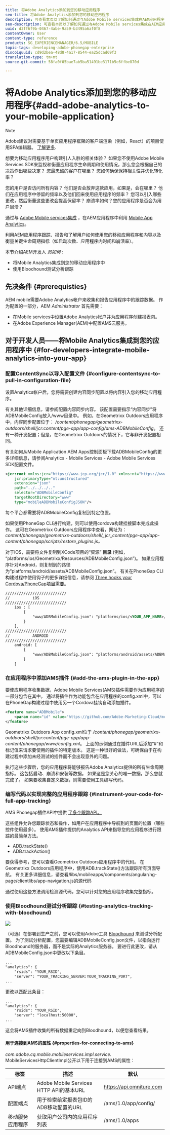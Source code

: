 ```yaml
---
title: 将Adobe Analytics添加到您的移动应用程序
seo-title: 将Adobe Analytics添加到您的移动应用程序
description: 可查看本页以了解如何通过与Adobe Mobile services集成在AEM应用程序中使用Mobile App Analytics。
seo-description: 可查看本页以了解如何通过与Adobe Mobile services集成在AEM应用程序中使用Mobile App Analytics。
uuid: d3ff6f9b-0467-4abe-9a59-b3495a6af0f8
contentOwner: User
content-type: reference
products: SG_EXPERIENCEMANAGER/6.5/MOBILE
topic-tags: developing-adobe-phonegap-enterprise
discoiquuid: cd9d2bea-48d8-4a17-8544-ea25dcad69f3
translation-type: tm+mt
source-git-commit: 58fa0f05bae7ab5ba51491be3171b5c6ffbe870d

---
```



# 将Adobe Analytics添加到您的移动应用程序{#add-adobe-analytics-to-your-mobile-application}

>[!NOTE]
>
>Adobe建议对需要基于单页应用程序框架的客户端渲染（例如，React）的项目使用SPA编辑器。 [了解更多](/help/sites-developing/spa-overview.md).

想要为移动应用程序用户构建引人入胜的相关体验？ 如果您不使用Adobe Mobile Services SDK来监视和衡量应用程序生命周期和使用情况，那么您会根据自己的决策作出哪些决定？ 您最忠诚的客户在哪里？ 您如何确保保持相关性并优化转化率？

您的用户是否访问所有内容？ 他们是否会放弃这款应用，如果是，会在哪里？ 他们在应用程序中停留的频率以及他们回来使用应用程序的频率？ 您可以引入哪些更改，然后衡量这些更改会提高保留率？ 崩溃率如何？您的应用程序是否会为用户崩溃？

通过与 [Adobe Mobile services集成](https://www.adobe.com/ca/solutions/digital-analytics/mobile-web-apps-analytics.html) ，在AEM应用程序中利用 [Mobile App Analytics](https://www.adobe.com/marketing-cloud/mobile-marketing.html)。

利用AEM应用程序跟踪、报告和了解用户如何使用您的移动应用程序和内容以及衡量关键生命周期指标（如启动次数、应用程序内时间和崩溃率）。

本节介绍AEM开发人 *员如何* :

* 将Mobile Analytics集成到您的移动应用程序中
* 使用Bloodhound测试分析跟踪

## 先决条件 {#prerequisties}

AEM mobile需要Adobe Analytics帐户来收集和报告应用程序中的跟踪数据。 作为配置的一部分，AEM *Administrator* 首先需要：

* 在Mobile services中设置Adobe Analytics帐户并为应用程序创建报表包。
* 在Adobe Experience Manager(AEM)中配置AMS云服务。

## 对于开发人员——将Mobile Analytics集成到您的应用程序中 {#for-developers-integrate-mobile-analytics-into-your-app}

### 配置ContentSync以导入配置文件 {#configure-contentsync-to-pull-in-configuration-file}

设置Analytics帐户后，您将需要创建内容同步配置以将内容引入您的移动应用程序。

有关其他详细信息，请参阅配置内容同步内容。 该配置需要指示“内容同步”将ADBMobileConfig放入/www目录中。 例如，在Geometrixx Outdoors应用程序中，内容同步配置位于： */content/phonegap/geometrixx-outdoors/shell/jcr:content/pge-app/app-config/ams-ADBMobileConfig*。 还有一种开发配置；但是，在Geometrixx Outdoors的情况下，它与非开发配置相同。

有关如何从Mobile Application AEM Apps控制面板下载ADBMobileConfig的更多详细信息，请参阅Analytics - Mobile Services - Adobe Mobile Services SDK配置文件。

```xml
<jcr:root xmlns:jcr="https://www.jcp.org/jcr/1.0" xmlns:nt="https://www.jcp.org/jcr/nt/1.0"
    jcr:primaryType="nt:unstructured"
    extension="json"
    path="../../../.."
    selector="ADBMobileConfig"
    targetRootDirectory="www"
    type="mobileADBMobileConfigJSON"/>
```

每个平台都需要将ADBMobileConfig复制到特定位置。

如果使用PhoneGap CLI进行构建，则可以使用cordova构建挂接脚本完成此操作。 这可在Geometrixx Outdoors应用程序中查看，网址为：*content/phonegap/geometrixx-outdoors/shell/_jcr_content/pge-app/app-content/phonegap/scripts/restore_plugins.js。*

对于iOS，需要将文件复制到XCode项目的“资源” **目录** (例如， “platforms/ios/Geometrixx/Resources/ADBMobileConfig.json”)。 如果应用程序针对Android，则复制到的路径为“platforms/android/assets/ADBMobileConfig.json”。 有关在PhoneGap CLI构建过程中使用钩子的更多详细信息，请参阅 [Three hooks your Cordova/PhoneGap项目需要](https://devgirl.org/2013/11/12/three-hooks-your-cordovaphonegap-project-needs/)。

```xml
///////////////////////////
//          iOS
///////////////////////////
    ios : [
        {
            "www/ADBMobileConfig.json": "platforms/ios/<YOUR_APP_NAME>/Resources/ADBMobileConfig.json"
        }
    ],
///////////////////////////
//          ANDROID
///////////////////////////
    android: [
        {
            "www/ADBMobileConfig.json": "platforms/android/assets/ADBMobileConfig.json"
        }
    ]
```

### 在应用程序中添加AMS插件 {#add-the-ams-plugin-in-the-app}

要使应用程序收集数据，Adobe Mobile Services(AMS)插件需要作为应用程序的一部分包含在其中。 通过将插件作为功能包含在应用程序的config.xml中，可以在PhoneGap构建过程中使用另一个Cordova挂钩自动添加插件。

```xml
<feature name="ADBMobile">
    <param name="id" value="https://github.com/Adobe-Marketing-Cloud/mobile-services#0482f9cedf90c98a8d4b07219ece1933b2e46a60"/>
</feature>
```

Geometrixx Outdoors App config.xml位于 */content/phonegap/geometrixx-outdoors/shell/jcr:content/pge-app/app-content/phonegap/www/config.xml*。 上面的示例通过在插件URL后添加“#”和标记值来请求要使用的插件的特定版本。 这是一种很好的做法，可确保由于在构建过程中添加未经测试的插件而不会出现意外的问题。

执行这些步骤后，您的应用程序将能够报告Adobe Analytics提供的所有生命周期指标。 这包括启动、崩溃和安装等数据。 如果这是您关心的唯一数据，那么您就完成了。 如果要收集自定义数据，则需要使用工具编写代码。

### 编写代码以实现完整的应用程序跟踪 {#instrument-your-code-for-full-app-tracking}

AMS Phonegap插件API中提供 [了多个跟踪API。](https://marketing.adobe.com/resources/help/en_US/mobile/ios/phonegap_methods.html)

这些组件允许您跟踪状态和操作，如用户在应用程序中导航到的页面的位置（哪些控件使用最多）。 使用AMS插件提供的Analytics API来指导您的应用程序进行跟踪的最简单方法。

* ADB.trackState()
* ADB.trackAction()

要获得参考，您可以查看Geometrixx Outdoors应用程序中的代码。 在Geometrixx Outdoors应用程序中，使用ADB.trackState()方法跟踪所有页面导航。 有关更多详细信息，请查看/libs/mobileapps/components/angular/ng-page/clientlibs/app-navigation.js的源代码

通过使用这些方法调用检测源代码，您可以针对您的应用程序收集完整指标。

### 使用Bloodhound测试分析跟踪 {#testing-analytics-tracking-with-bloodhound}

![](do-not-localize/chlimage_1.jpeg)

（可选）在部署到生产之前，您可以使用Adobe工具 [Bloodhound](https://marketing.adobe.com/developer/gallery/bloodhound-app-measurement-qa-tool-1) 来测试分析配置。 为了测试分析配置，您需要编辑ADBMobileConfig.json文件，以指向运行Bloodhound的服务器，而不是实际的Analytics服务器。 要进行此更改，请从ADBMobileConfig.json中更改以下条目。

```xml
...
"analytics": {
    "rsids": "YOUR_RSID",
    "server": "YOUR_TRACKING_SERVER:YOUR_TRACKING_PORT",
...
```

更改以匹配此条目：

```xml
...
"analytics": {
    "rsids": "YOUR_RSID",
    "server": "localhost:50000",
...
```

这会将AMS插件收集的所有数据重定向到Bloodhound，以便您查看结果。

#### 用于连接到AMS的属性 {#properties-for-connecting-to-ams}

*com.adobe.cq.mobile.mobileservices.impl.service.* MobileServicesHttpClientImpl公开以下用于连接到AMS的属性：

| **标签** | **描述** | **默认** |
|---|---|---|
| API端点 | Adobe Mobile Services HTTP API的基本URL | https://api.omniture.com |
| 配置端点 | 用于检索给定报表包ID的ADB移动配置的URL | /ams/1.0/app/config/ |
| 移动服务应用程序 | 获取用户公司内的应用程序列表 | /ams/1.0/apps |

